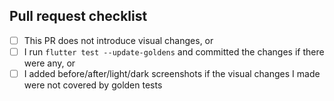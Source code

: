 ## Pull request checklist

- [ ] This PR does not introduce visual changes, or
- [ ] I run `flutter test --update-goldens` and committed the changes if there were any, or
- [ ] I added before/after/light/dark screenshots if the visual changes I made were not covered by golden tests

<!--
| |Before|After|
|-|-|-|
|Light| | |
|Dark| | |
-->
